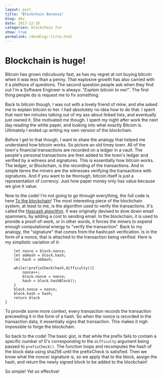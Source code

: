 ```yaml
---
layout: post
title: "Blockchain Bonanza"
blog: dev
date: 2017-12-26
categories: blockchain fun
show: true
permalink: /devBlog/:title.html
---
```


# Blockchain is huge! #

Bitcoin has grown ridiculously fast, as has my regret at not buying bitcoin when it was less than a penny. That explosive growth has also carried with it a plethora of questions. The second question people ask when they find out I'm a Software Engineer is always: _"Explain bitcoin to me!"_. The first thing people do is request me to fix something.

Back to bitcoin though, I was out with a lovely friend of mine, and she asked me to explain bitcoin to her. I had absolutely no idea how to do that. I spent that next ten minutes talking out of my ass about linked lists, and eventually just owned it. She motivated me though. I spent my night after work the next day reading the white paper, and looking into what exactly Bitcoin is. Ultimately I ended up writing my own version of the blockchain.

Before I get to that though, I want to share the analogy that helped me understand how bitcoin works. So picture an old timey town. All of the town's financial transactions are recorded on a ledger in a vault. The people's personal transactions are then added to the town's ledger and verified by a witness and signatures. This is essentially how bitcoin works. The ledger, or Blockchain, is the recording of the transactions. And in simple terms the miners are the witnesses verifying the transactions with signatures. And if you want to be thorough, bitcoin itself is just a representation of currency. Just how paper money only has value because we give it value.

Now to the code! I'm not going to go through everything, the full code is here [To the blockchain](https://github.com/Astjust1/bitcoinPOC)! The most interesting piece of the blockchain system, at least to me, is the algorithm used to verify the transactions. It's called the [Hascash algorithm](https://en.wikipedia.org/wiki/Hashcash). It was originally devised to slow down email spammers, by adding a cost to sending email. In the blockchain, it is used to provide a proof-of-work, or in other words, it forces the miners to expend enough computational energy to "verify the transaction". Back to my analogy, the "signature" that comes from the hashcash verification. Is in the form of a nonce, that is attached to the transaction being verified. Here is my simplistic variation of it:
```let proofOfWork = function(block,difficulty){
    let nonce = block.nonce;
    let oGHash = block.hash;
    let hash = oGHash;

    while(!prefixCheck(hash,difficulty)){
        nonce++;
        block.nonce = nonce;
        hash = block.hashBlock();
    }
    block.nonce = nonce;
    block.hash = hash;
    return block
}
```

To provide some more context, every transaction records the transaction preceeding it in the form of a hash. So when the nonce is recorded in the transaction data, it essentially signs that transaction. This makes it nigh impossible to forge the blockchain.

So back to the code! The basic gist, is that while the prefix fails to contain a specific number of 0's corresponding to the `difficulty` argument being passed to `prefixCheck()`. The function loops and recomputes the hash of the block data using sha256 until the prefixCheck is satisfied. Then we know what the nonce/ signature is, so we apply that to the block, assign the hash, and return the newly signed block to be added to the blockchain!

So simple! Yet so effective!